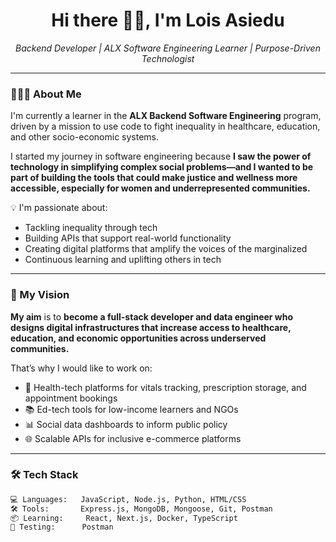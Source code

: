 <h1 align="center">Hi there 👋🏽, I'm Lois Asiedu</h1>

<p align="center">
  <em>Backend Developer | ALX Software Engineering Learner | Purpose-Driven Technologist</em>
</p>

---

### 👩🏽‍💻 About Me

I'm currently a learner in the <strong>ALX Backend Software Engineering</strong> program, driven by a mission to use code to fight inequality in healthcare, education, and other socio-economic systems.  

I started my journey in software engineering because **I saw the power of technology in simplifying complex social problems—and I wanted to be part of building the tools that could make justice and wellness more accessible, especially for women and underrepresented communities.**

💡 I'm passionate about:
- Tackling inequality through tech
- Building APIs that support real-world functionality
- Creating digital platforms that amplify the voices of the marginalized
- Continuous learning and uplifting others in tech

---

### 🎯 My Vision

<strong>My aim</strong> is to **become a full-stack developer and data engineer who designs digital infrastructures that increase access to healthcare, education, and economic opportunities across underserved communities.**  

That’s why I would like to work on:
- 🏥 Health-tech platforms for vitals tracking, prescription storage, and appointment bookings
- 📚 Ed-tech tools for low-income learners and NGOs
- 📊 Social data dashboards to inform public policy
- 🌐 Scalable APIs for inclusive e-commerce platforms

---

### 🛠️ Tech Stack

```bash
💻 Languages:   JavaScript, Node.js, Python, HTML/CSS
🛠️ Tools:       Express.js, MongoDB, Mongoose, Git, Postman
📦 Learning:     React, Next.js, Docker, TypeScript
🧪 Testing:      Postman
